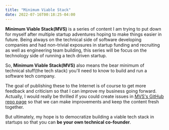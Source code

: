 ```yaml
---
title: "Minimum Viable Stack"
date: 2022-07-16T00:18:25-04:00
---
```


**Minimum Viable Stack(MVS)** is a series of content I am trying to put down for myself after multiple startup adventures hoping to make things easier in future. Being always on the technical side of software developing companies and had non-trivial exposures in startup funding and recruiting as well as engineering team building, this series will be focus on the technology side of running a tech driven startup. 

So, **Minimum Viable Stack(MVS)** also means the bear minimum of technical stuff(the tech stack) you'll need to know to build and run a software tech company. 

The goal of publishing these to the Internet is of course to get more feedback and criticism so that I can improve my business going forward. Actually, I would really be thrilled if you could create issues in [MVS's GitHub repo page](https://github.com/lobatt/minimalviablestack) so that we can make improvements and keep the content fresh together.

But ultimately, my hope is to democratize building a viable tech stack in startups so that you can **be your own technical co-founder**.



